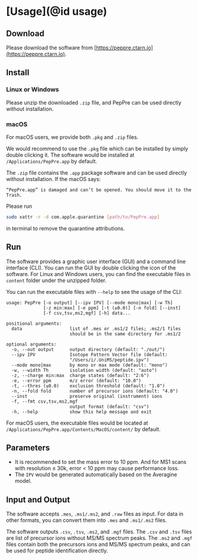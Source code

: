 # [Usage](@id usage)

## Download

Please download the software from [https://peppre.ctarn.io](https://peppre.ctarn.io).

## Install

### Linux or Windows

Please unzip the downloaded `.zip` file, and PepPre can be used directly without installation.

### macOS

For macOS users, we provide both `.pkg` and `.zip` files.

We would recommend to use the `.pkg` file which can be installed by simply double clicking it.
The software would be installed at `/Applications/PepPre.app` by default.

The `.zip` file contains the `.app` package software and can be used directly without installation.
If the macOS says:

```
“PepPre.app” is damaged and can’t be opened. You should move it to the Trash.
```

Please run 
```sh
sudo xattr -r -d com.apple.quarantine [path/to/PepPre.app]
```
in terminal to remove the quarantine attributions.

## Run

The software provides a graphic user interface (GUI) and a command line interface (CLI).
You can run the GUI by double clicking the icon of the software.
For Linux and Windows users, you can find the executable files in `content` folder under the unzipped folder.

You can run the executable files with `--help` to see the usage of the CLI:
```
usage: PepPre [-o output] [--ipv IPV] [--mode mono|max] [-w Th]
              [-z min:max] [-e ppm] [-t (≥0.0)] [-n fold] [--inst]
              [-f csv,tsv,ms2,mgf] [-h] data...

positional arguments:
  data                  list of .mes or .ms1/2 files; .ms2/1 files
                        should be in the same directory for .ms1/2

optional arguments:
  -o, --out output      output directory (default: "./out/")
  --ipv IPV             Isotope Pattern Vector file (default:
                        "/Users/i/.UniMS/peptide.ipv")
  --mode mono|max       by mono or max mode (default: "mono")
  -w, --width Th        isolation width (default: "auto")
  -z, --charge min:max  charge states (default: "2:6")
  -e, --error ppm       m/z error (default: "10.0")
  -t, --thres (≥0.0)    exclusion threshold (default: "1.0")
  -n, --fold fold       number of precursor ions (default: "4.0")
  --inst                preserve original (instrument) ions
  -f, --fmt csv,tsv,ms2,mgf
                        output format (default: "csv")
  -h, --help            show this help message and exit
```

For macOS users, the executable files would be located at `/Applications/PepPre.app/Contents/MacOS/content/` by default.

## Parameters

- It is recommended to set the mass error to 10 ppm. And for MS1 scans with resolution ≤ 30k, error < 10 ppm may cause performance loss.
- The `IPV` would be generated automatically based on the Averagine model.

## Input and Output

The software accepts `.mes`, `.ms1/.ms2`, and `.raw` files as input.
For data in other formats, you can convert them into `.mes` and `.ms1/.ms2` files.

The software outputs `.csv`, `.tsv`, `.ms2`, and `.mgf` files.
The `.csv` and `.tsv` files are list of precursor ions without MS/MS spectrum peaks.
The `.ms2` and `.mgf` files contain both the precursors ions and MS/MS spectrum peaks, and can be used for peptide identification directly.
